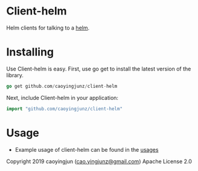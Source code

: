 # Client-helm

Helm clients for talking to a [helm](https://github.com/helm/helm).

# Installing

Use Client-helm is easy. First, use go get to install the latest version of the library.

``` go
go get github.com/caoyingjunz/client-helm
```

Next, include Client-helm in your application:

``` go
import "github.com/caoyingjunz/client-helm"
```

# Usage
- Example usage of client-helm can be found in the [usages](./examples)

Copyright 2019 caoyingjun (cao.yingjunz@gmail.com) Apache License 2.0
